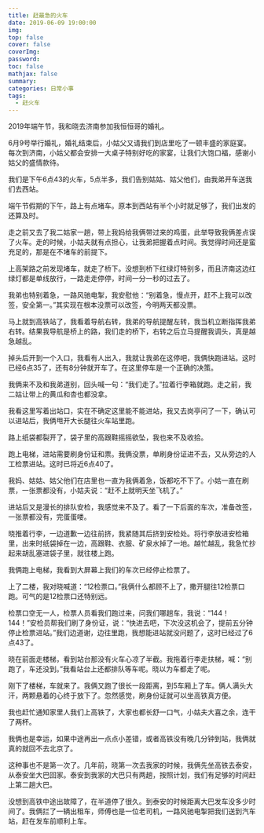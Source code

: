 ```yaml
---
title: 赶最急的火车
date: 2019-06-09 19:00:00
img: 
top: false
cover: false
coverImg: 
password: 
toc: false
mathjax: false
summary: 
categories: 日常小事
tags:
  - 赶火车
---
```


2019年端午节，我和晓去济南参加我恒恒哥的婚礼。

6月9号举行婚礼，婚礼结束后，小姑父又请我们到店里吃了一顿丰盛的家庭宴。每次到济南，小姑父都会安排一大桌子特别好吃的家宴，让我们大饱口福，感谢小姑父的盛情款待。

我们是下午6点43的火车，5点半多，我们告别姑姑、姑父他们，由我弟开车送我们去西站。

端午节假期的下午，路上有点堵车。原本到西站有半个小时就足够了，我们出发的还算及时。

走之前又去了我二姑家一趟，带上我妈给我俩带过来的鸡蛋，此举导致我俩差点误了火车。走的时候，小姑夫就有点担心，让我弟把握着点时间。我觉得时间还是蛮充足的，那是在不堵车的前提下。

上高架路之前发现堵车，就走了桥下。没想到桥下红绿灯特别多，而且济南这边红绿灯都是单线放行，一路走走停停，时间一分一秒的过去了。

我弟也特别着急，一路风驰电掣，我安慰他：“别着急，慢点开，赶不上我可以改签，安全第一。”其实现在根本没票可以改签，今明两天都没票。

马上就到高铁站了，我看着导航右转，我弟的导航提醒左转，我当机立断指挥我弟右转。结果我导航是桥上的路，我们走的桥下，右转之后立马提醒我调头，真是越急越乱。

掉头后开到一个入口，我看有人出入，我就让我弟在这停吧，我俩快跑进站。这时已经6点35了，还有8分钟就开车了。在这里停车是一个正确的决策。

我俩来不及和我弟道别，回头喊一句：“我们走了。”拉着行李箱就跑。走之前，我二姑让带上的黄瓜和杏也都没拿。

我看这里写着出站口，实在不确定这里能不能进站，我又去岗亭问了一下，确认可以进站后，我俩甩开大长腿往火车站里跑。

路上纸袋都裂开了，袋子里的高跟鞋摇摇欲坠，我也来不及收拾。

跑上电梯，进站需要刷身份证和票。我俩没票，单刷身份证进不去，又从旁边的人工检票进站。这时已将近6点40了。

我妈、姑姑、姑父他们在店里也一直为我俩着急，饭都吃不下了。小姑一直在刷票，一张票都没有，小姑夫说：“赶不上就明天坐飞机了。”

进站后又是漫长的排队安检，我感觉来不及了。看了一下后面的车次，准备改签，一张票都没有，完蛋蛋喽。

晓推着行李，一边道歉一边往前挤，我紧随其后挤到安检处。将行李放进安检箱里，出来时纸袋掉在一边，高跟鞋、衣服、矿泉水掉了一地。越忙越乱，我急忙抄起来胡乱塞进袋子里，就往楼上跑。

我俩跑上电梯，我看到大屏幕上我们的车次已经停止检票了。

上了二楼，我对晓喊道：“12检票口。”我俩什么都顾不上了，撒开腿往12检票口跑。可气的是12检票口还特别远。

检票口空无一人，检票人员看我们跑过来，问我们哪趟车，我说：“144！144！”安检员帮我们刷了身份证，说：“快进去吧，下次没这机会了，提前五分钟停止检票进站。”我们边道谢，边往里跑，我想能进站就没问题了，这时已经过了6点43了。

晓在前面走楼梯，看到站台那没有火车心凉了半截。我拖着行李走扶梯，喊：“别跑了，车还没到。”我看站台上还都排队等车呢。晓以为车都走了呢。

刚下了楼梯，车就来了。我俩又跑了很长一段距离，到5车厢上了车。俩人满头大汗，两颗悬着的心终于放下了。忽然感觉，刷身份证就可以坐高铁真方便。

我也赶忙通知家里人我们上高铁了，大家也都长舒一口气，小姑夫大喜之余，连干了两杯。

我俩也是幸运，如果中途再出一点点小差错，或者高铁没有晚几分钟到站，我俩就真的就回不去北京了。

这种事也不是第一次了。几年前，晓第一次去我家的时候，我俩先坐高铁去泰安，从泰安坐大巴回家。泰安到我家的大巴只有两趟，按照计划，我们有足够的时间赶上第二趟大巴。

没想到高铁中途出故障了，在半道停了很久。到泰安的时候距离大巴发车没多少时间了。我俩拦了一辆出租车，师傅也是一位老司机，一路风驰电掣把我们送到汽车站，赶在发车前顺利上车。

